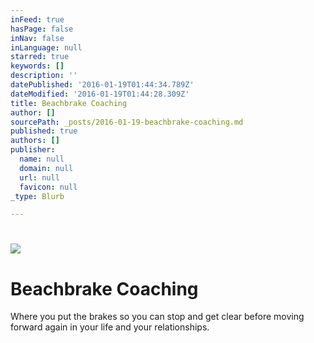 ```yaml
---
inFeed: true
hasPage: false
inNav: false
inLanguage: null
starred: true
keywords: []
description: ''
datePublished: '2016-01-19T01:44:34.789Z'
dateModified: '2016-01-19T01:44:28.309Z'
title: Beachbrake Coaching
author: []
sourcePath: _posts/2016-01-19-beachbrake-coaching.md
published: true
authors: []
publisher:
  name: null
  domain: null
  url: null
  favicon: null
_type: Blurb

---
```

# ![](https://the-grid-user-content.s3-us-west-2.amazonaws.com/ed6be11c-1c44-4c04-89cb-548b0339c644.jpg)

# Beachbrake Coaching

Where you put the brakes so you can stop and get clear before moving forward again in your life and your relationships.